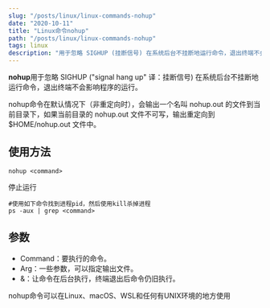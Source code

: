 ```yaml
---
slug: "/posts/linux/linux-commands-nohup"
date: "2020-10-11"
title: "Linux命令nohup"
path: "/posts/linux/linux-commands-nohup"
tags: linux
description: "用于忽略 SIGHUP (挂断信号) 在系统后台不挂断地运行命令，退出终端不会影响程序的运行"
---
```


**nohup**用于忽略 SIGHUP ("signal hang up" 译：挂断信号) 在系统后台不挂断地运行命令，退出终端不会影响程序的运行。

nohup命令在默认情况下（非重定向时），会输出一个名叫 nohup.out 的文件到当前目录下，如果当前目录的 nohup.out 文件不可写，输出重定向到 $HOME/nohup.out 文件中。

## 使用方法

``` shell
nohup <command>
```

停止运行

``` shell
#使用如下命令找到进程pid，然后使用kill杀掉进程
ps -aux | grep <command>
```

## 参数

- Command：要执行的命令。
- Arg：一些参数，可以指定输出文件。
- &：让命令在后台执行，终端退出后命令仍旧执行。

nohup命令可以在Linux、macOS、WSL和任何有UNIX环境的地方使用